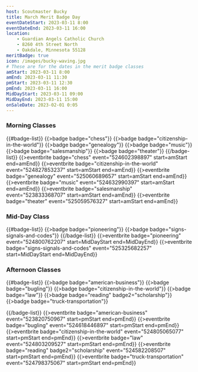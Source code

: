 ```yaml
---
host: Scoutmaster Bucky
title: March Merit Badge Day
eventDateStart: 2023-03-11 8:00
eventDateEnd: 2023-03-11 16:00
location:
    - Guardian Angels Catholic Church
    - 8260 4th Street North
    - Oakdale, Minnesota 55128
meritBadge: true
icon: /images/bucky-waving.jpg
# These are for the dates in the merit badge classes
amStart: 2023-03-11 8:00
amEnd: 2023-03-11 11:30
pmStart: 2023-03-11 12:30
pmEnd: 2023-03-11 16:00
MidDayStart: 2023-03-11 09:00
MidDayEnd: 2023-03-11 15:00
onSaleDate: 2023-02-01 0:05
---
```

### Morning Classes

{{#badge-list}}
{{>badge badge="chess"}}
{{>badge badge="citizenship-in-the-world"}}
{{>badge badge="genealogy"}}
{{>badge badge="music"}}
{{>badge badge="salesmanship"}}
{{>badge badge="theater"}}
{{/badge-list}}
{{>eventbrite badge="chess" event="524602398897" start=amStart end=amEnd}}
{{>eventbrite badge="citizenship-in-the-world" event="524827853237" start=amStart end=amEnd}}
{{>eventbrite badge="genealogy" event="525060689657" start=amStart end=amEnd}}
{{>eventbrite badge="music" event="524632990397" start=amStart end=amEnd}}
{{>eventbrite badge="salesmanship" event="523833368707" start=amStart end=amEnd}}
{{>eventbrite badge="theater" event="525059576327" start=amStart end=amEnd}}

### Mid-Day Class

{{#badge-list}}
{{>badge badge="pioneering"}}
{{>badge badge="signs-signals-and-codes"}}
{{/badge-list}}
{{>eventbrite badge="pioneering" event="524800762207" start=MidDayStart end=MidDayEnd}}
{{>eventbrite badge="signs-signals-and-codes" event="525325682257" start=MidDayStart end=MidDayEnd}}


### Afternoon Classes

{{#badge-list}}
{{>badge badge="american-business"}}
{{>badge badge="bugling"}}
{{>badge badge="citizenship-in-the-world"}}
{{>badge badge="law"}}
{{>badge badge="reading" badge2="scholarship"}}
{{>badge badge="truck-transportation"}}

{{/badge-list}}
{{>eventbrite badge="american-business" event="523820750967" start=pmStart end=pmEnd}}
{{>eventbrite badge="bugling" event="524618446897" start=pmStart end=pmEnd}}
{{>eventbrite badge="citizenship-in-the-world" event="524805065077" start=pmStart end=pmEnd}}
{{>eventbrite badge="law" event="524803209527" start=pmStart end=pmEnd}}
{{>eventbrite badge="reading" badge2="scholarship" event="524582208507" start=pmStart end=pmEnd}}
{{>eventbrite badge="truck-transportation" event="524798375067" start=pmStart end=pmEnd}}

